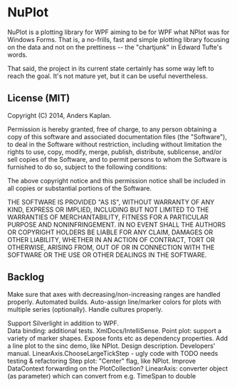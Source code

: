 NuPlot
======
NuPlot is a plotting library for WPF aiming to be for WPF what NPlot was for 
Windows Forms. That is, a no-frills, fast and simple plotting library focusing 
on the data and not on the prettiness -- the "chartjunk" in Edward Tufte's 
words.

That said, the project in its current state certainly has some way left to reach 
the goal. It's not mature yet, but it can be useful nevertheless.


License (MIT)
-------------
Copyright (C) 2014, Anders Kaplan.

Permission is hereby granted, free of charge, to any person obtaining a copy of 
this software and associated documentation files (the "Software"), to deal in 
the Software without restriction, including without limitation the rights to 
use, copy, modify, merge, publish, distribute, sublicense, and/or sell copies of
the Software, and to permit persons to whom the Software is furnished to do so, 
subject to the following conditions:

The above copyright notice and this permission notice shall be included in all 
copies or substantial portions of the Software.

THE SOFTWARE IS PROVIDED "AS IS", WITHOUT WARRANTY OF ANY KIND, EXPRESS OR 
IMPLIED, INCLUDING BUT NOT LIMITED TO THE WARRANTIES OF MERCHANTABILITY, FITNESS 
FOR A PARTICULAR PURPOSE AND NONINFRINGEMENT. IN NO EVENT SHALL THE AUTHORS OR 
COPYRIGHT HOLDERS BE LIABLE FOR ANY CLAIM, DAMAGES OR OTHER LIABILITY, WHETHER 
IN AN ACTION OF CONTRACT, TORT OR OTHERWISE, ARISING FROM, OUT OF OR IN 
CONNECTION WITH THE SOFTWARE OR THE USE OR OTHER DEALINGS IN THE SOFTWARE.


Backlog
-------
Make sure that axes with decreasing/non-increasing ranges are handled properly.
Automated builds.
Auto-assign line/marker colors for plots with multiple series (optionally).
Handle cultures properly.

Support Silverlight in addition to WPF.		
Data binding: additional tests.
XmlDocs/IntelliSense.
Point plot: support a variety of marker shapes.
Expose fonts etc as dependency properties.
Add a line plot to the sinc demo, like NPlot.
Design description.
Developers' manual.
LinearAxis.ChooseLargeTickStep - ugly code with TODO needs testing & refactoring
Step plot: "Center" flag, like NPlot.
Improve DataContext forwarding on the PlotCollection?
LinearAxis: converter object (as parameter) which can convert from e.g. TimeSpan to double		
